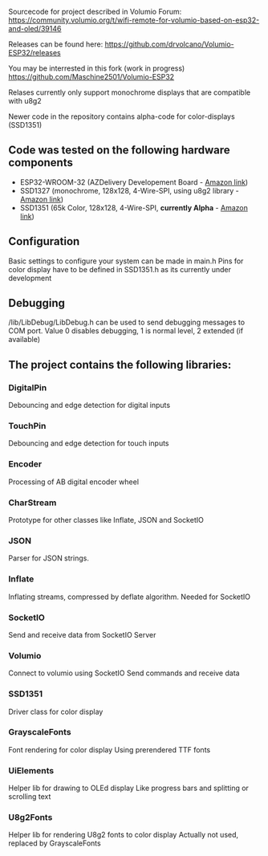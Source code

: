 Sourcecode for project described in Volumio Forum:
https://community.volumio.org/t/wifi-remote-for-volumio-based-on-esp32-and-oled/39146

Releases can be found here:
https://github.com/drvolcano/Volumio-ESP32/releases

You may be interrested in this fork (work in progress)
https://github.com/Maschine2501/Volumio-ESP32

Relases currently only support monochrome displays that are compatible with u8g2

Newer code in the repository contains alpha-code for color-displays (SSD1351)

## Code was tested on the following hardware components
- ESP32-WROOM-32 (AZDelivery Developement Board - [Amazon link](https://www.amazon.de/gp/product/B071P98VTG))
- SSD1327 (monochrome, 128x128, 4-Wire-SPI, using u8g2 library - [Amazon link](https://www.amazon.de/gp/product/B079KRC9X3))
- SSD1351 (65k Color, 128x128, 4-Wire-SPI, **currently Alpha** - [Amazon link](https://www.amazon.de/gp/product/B07D9NVJPZ))

## Configuration

Basic settings to configure your system can be made in main.h
Pins for color display have to be defined in SSD1351.h as its currently under development

## Debugging
/lib/LibDebug/LibDebug.h can be used to send debugging messages to COM port.
Value 0 disables debugging, 1 is normal level, 2 extended (if available)

## The project contains the following libraries:

### DigitalPin
  Debouncing and edge detection for digital inputs

### TouchPin
  Debouncing and edge detection for touch inputs

### Encoder
  Processing of AB digital encoder wheel
  
### CharStream
  Prototype for other classes like Inflate, JSON and SocketIO
  
### JSON
  Parser for JSON strings.

### Inflate
  Inflating streams, compressed by deflate algorithm.
  Needed for SocketIO
  
### SocketIO
  Send and receive data from SocketIO Server
  
### Volumio
  Connect to volumio using SocketIO
  Send commands and receive data
  
### SSD1351
  Driver class for color display
  
### GrayscaleFonts
  Font rendering for color display
  Using prerendered TTF fonts
  
### UiElements
  Helper lib for drawing to OLEd display
  Like progress bars and splitting or scrolling text
 
### U8g2Fonts
  Helper lib for rendering U8g2 fonts to color display
  Actually not used, replaced by GrayscaleFonts
 
 
  
  
  
  
